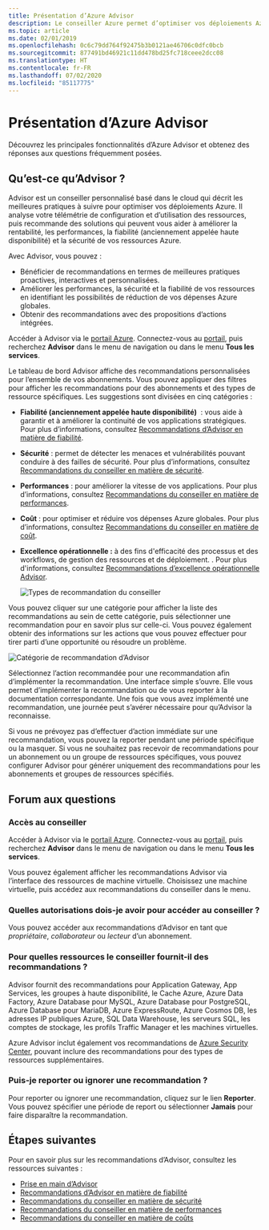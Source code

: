 ```yaml
---
title: Présentation d’Azure Advisor
description: Le conseiller Azure permet d’optimiser vos déploiements Azure.
ms.topic: article
ms.date: 02/01/2019
ms.openlocfilehash: 0c6c79dd764f92475b3b0121ae46706c0dfc0bcb
ms.sourcegitcommit: 877491bd46921c11dd478bd25fc718ceee2dcc08
ms.translationtype: HT
ms.contentlocale: fr-FR
ms.lasthandoff: 07/02/2020
ms.locfileid: "85117775"
---
```

# <a name="introduction-to-azure-advisor"></a>Présentation d’Azure Advisor

Découvrez les principales fonctionnalités d’Azure Advisor et obtenez des réponses aux questions fréquemment posées.

## <a name="what-is-advisor"></a>Qu’est-ce qu’Advisor ?
Advisor est un conseiller personnalisé basé dans le cloud qui décrit les meilleures pratiques à suivre pour optimiser vos déploiements Azure. Il analyse votre télémétrie de configuration et d’utilisation des ressources, puis recommande des solutions qui peuvent vous aider à améliorer la rentabilité, les performances, la fiabilité (anciennement appelée haute disponibilité) et la sécurité de vos ressources Azure.

Avec Advisor, vous pouvez :
* Bénéficier de recommandations en termes de meilleures pratiques proactives, interactives et personnalisées. 
* Améliorer les performances, la sécurité et la fiabilité de vos ressources en identifiant les possibilités de réduction de vos dépenses Azure globales.
* Obtenir des recommandations avec des propositions d’actions intégrées.

Accéder à Advisor via le [portail Azure](https://aka.ms/azureadvisordashboard). Connectez-vous au [portail](https://portal.azure.com), puis recherchez **Advisor** dans le menu de navigation ou dans le menu **Tous les services**.

Le tableau de bord Advisor affiche des recommandations personnalisées pour l’ensemble de vos abonnements.  Vous pouvez appliquer des filtres pour afficher les recommandations pour des abonnements et des types de ressource spécifiques.  Les suggestions sont divisées en cinq catégories : 

* **Fiabilité (anciennement appelée haute disponibilité)**  : vous aide à garantir et à améliorer la continuité de vos applications stratégiques. Pour plus d’informations, consultez [Recommandations d’Advisor en matière de fiabilité](advisor-high-availability-recommendations.md).
* **Sécurité** : permet de détecter les menaces et vulnérabilités pouvant conduire à des failles de sécurité. Pour plus d’informations, consultez [Recommandations du conseiller en matière de sécurité](advisor-security-recommendations.md).
* **Performances** : pour améliorer la vitesse de vos applications. Pour plus d’informations, consultez [Recommandations du conseiller en matière de performances](advisor-performance-recommendations.md).
* **Coût** : pour optimiser et réduire vos dépenses Azure globales. Pour plus d’informations, consultez [Recommandations du conseiller en matière de coût](advisor-cost-recommendations.md).
* **Excellence opérationnelle :** à des fins d'efficacité des processus et des workflows, de gestion des ressources et de déploiement. . Pour plus d'informations, consultez [Recommandations d’excellence opérationnelle Advisor](advisor-operational-excellence-recommendations.md).

  ![Types de recommandation du conseiller](./media/advisor-overview/advisor-dashboard.png)

Vous pouvez cliquer sur une catégorie pour afficher la liste des recommandations au sein de cette catégorie, puis sélectionner une recommandation pour en savoir plus sur celle-ci.  Vous pouvez également obtenir des informations sur les actions que vous pouvez effectuer pour tirer parti d’une opportunité ou résoudre un problème.

![Catégorie de recommandation d’Advisor](./media/advisor-overview/advisor-ha-category-example.png) 

Sélectionnez l’action recommandée pour une recommandation afin d’implémenter la recommandation.  Une interface simple s’ouvre. Elle vous permet d’implémenter la recommandation ou de vous reporter à la documentation correspondante.  Une fois que vous avez implémenté une recommandation, une journée peut s’avérer nécessaire pour qu’Advisor la reconnaisse.

Si vous ne prévoyez pas d’effectuer d’action immédiate sur une recommandation, vous pouvez la reporter pendant une période spécifique ou la masquer.  Si vous ne souhaitez pas recevoir de recommandations pour un abonnement ou un groupe de ressources spécifiques, vous pouvez configurer Advisor pour générer uniquement des recommandations pour les abonnements et groupes de ressources spécifiés.

## <a name="frequently-asked-questions"></a>Forum aux questions

### <a name="how-do-i-access-advisor"></a>Accès au conseiller
Accéder à Advisor via le [portail Azure](https://aka.ms/azureadvisordashboard). Connectez-vous au [portail](https://portal.azure.com), puis recherchez **Advisor** dans le menu de navigation ou dans le menu **Tous les services**.

Vous pouvez également afficher les recommandations Advisor via l’interface des ressources de machine virtuelle. Choisissez une machine virtuelle, puis accédez aux recommandations du conseiller dans le menu. 

### <a name="what-permissions-do-i-need-to-access-advisor"></a>Quelles autorisations dois-je avoir pour accéder au conseiller ?
 
Vous pouvez accéder aux recommandations d’Advisor en tant que *propriétaire*, *collaborateur* ou *lecteur* d’un abonnement.

### <a name="what-resources-does-advisor-provide-recommendations-for"></a>Pour quelles ressources le conseiller fournit-il des recommandations ?

Advisor fournit des recommandations pour Application Gateway, App Services, les groupes à haute disponibilité, le Cache Azure, Azure Data Factory, Azure Database pour MySQL, Azure Database pour PostgreSQL, Azure Database pour MariaDB, Azure ExpressRoute, Azure Cosmos DB, les adresses IP publiques Azure, SQL Data Warehouse, les serveurs SQL, les comptes de stockage, les profils Traffic Manager et les machines virtuelles.

Azure Advisor inclut également vos recommandations de [Azure Security Center](https://docs.microsoft.com/azure/security-center/security-center-recommendations), pouvant inclure des recommandations pour des types de ressources supplémentaires.

### <a name="can-i-postpone-or-dismiss-a-recommendation"></a>Puis-je reporter ou ignorer une recommandation ?

Pour reporter ou ignorer une recommandation, cliquez sur le lien **Reporter**. Vous pouvez spécifier une période de report ou sélectionner **Jamais** pour faire disparaître la recommandation.

## <a name="next-steps"></a>Étapes suivantes

Pour en savoir plus sur les recommandations d’Advisor, consultez les ressources suivantes :

* [Prise en main d’Advisor](advisor-get-started.md)
* [Recommandations d’Advisor en matière de fiabilité](advisor-high-availability-recommendations.md)
* [Recommandations du conseiller en matière de sécurité](advisor-security-recommendations.md)
* [Recommandations du conseiller en matière de performances](advisor-performance-recommendations.md)
* [Recommandations du conseiller en matière de coûts](advisor-cost-recommendations.md)

